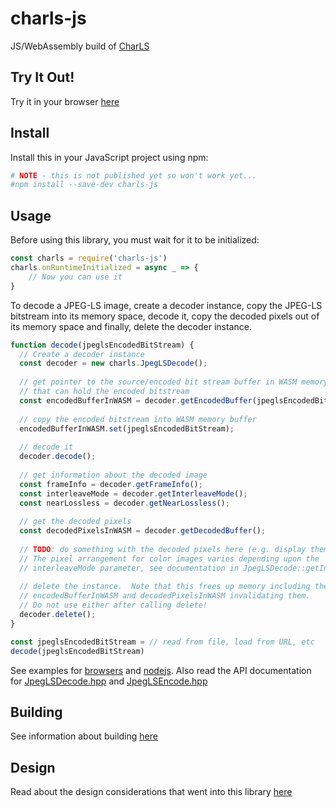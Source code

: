 # charls-js
JS/WebAssembly build of [CharLS](https://github.com/team-charls/charls)

## Try It Out!

Try it in your browser [here](https://chafey.github.com/charls-js/test/browser/index.html)

## Install

Install this in your JavaScript project using npm:

```bash
# NOTE - this is not published yet so won't work yet...
#npm install --save-dev charls-js 
```

## Usage

Before using this library, you must wait for it to be initialized:

``` javascript
const charls = require('charls-js')
charls.onRuntimeInitialized = async _ => {
    // Now you can use it
}
```

To decode a JPEG-LS image, create a decoder instance, copy the JPEG-LS bitstream
into its memory space, decode it, copy the decoded pixels out of its memory
space and finally, delete the decoder instance.

```javascript
function decode(jpeglsEncodedBitStream) {
  // Create a decoder instance
  const decoder = new charls.JpegLSDecode();
  
  // get pointer to the source/encoded bit stream buffer in WASM memory
  // that can hold the encoded bitstream
  const encodedBufferInWASM = decoder.getEncodedBuffer(jpeglsEncodedBitStream.length);
  
  // copy the encoded bitstream into WASM memory buffer
  encodedBufferInWASM.set(jpeglsEncodedBitStream);
  
  // decode it
  decoder.decode();
  
  // get information about the decoded image
  const frameInfo = decoder.getFrameInfo();
  const interleaveMode = decoder.getInterleaveMode();
  const nearLossless = decoder.getNearLossless();
  
  // get the decoded pixels
  const decodedPixelsInWASM = decoder.getDecodedBuffer();
  
  // TODO: do something with the decoded pixels here (e.g. display them)
  // The pixel arrangement for color images varies depending upon the
  // interleaveMode parameter, see documentation in JpegLSDecode::getInterleaveMode()
  
  // delete the instance.  Note that this frees up memory including the
  // encodedBufferInWASM and decodedPixelsInWASM invalidating them. 
  // Do not use either after calling delete!
  decoder.delete();
}

const jpeglsEncodedBitStream = // read from file, load from URL, etc
decode(jpeglsEncodedBitStream)
```

See examples for [browsers](test/browser/index.html) and [nodejs](test/node/index.js).
Also read the API documentation for [JpegLSDecode.hpp](src/JpegLSDecode.hpp) and
[JpegLSEncode.hpp](src/JpegLSEncode.hpp)

## Building

See information about building [here](BUILDING.md)

## Design

Read about the design considerations that went into this library [here](DESIGN.md)